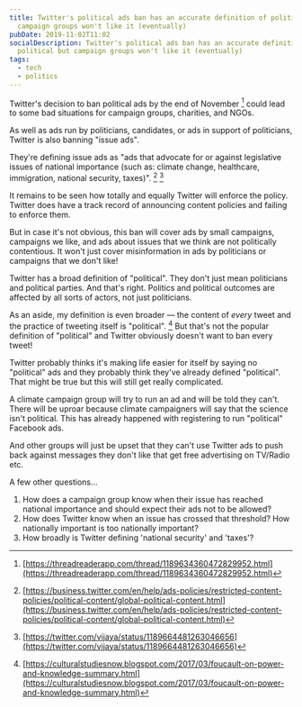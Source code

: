 ```yaml
---
title: Twitter's political ads ban has an accurate definition of political but
  campaign groups won't like it (eventually)
pubDate: 2019-11-02T11:02
socialDescription: Twitter's political ads ban has an accurate definition of
  political but campaign groups won't like it (eventually)
tags:
  - tech
  - politics
---
```


Twitter's decision to ban political ads by the end of November [^1] could lead to some bad situations for campaign groups, charities, and NGOs.

As well as ads run by politicians, candidates, or ads in support of politicians, Twitter is also banning "issue ads".

They're defining issue ads as "ads that advocate for or against legislative issues of national importance (such as: climate change, healthcare, immigration, national security, taxes)". [^2] [^3]

It remains to be seen how totally and equally Twitter will enforce the policy. Twitter does have a track record of announcing content policies and failing to enforce them.

But in case it's not obvious, this ban will cover ads by small campaigns, campaigns we like, and ads about issues that we think are not politically contentious. It won't just cover misinformation in ads by politicians or campaigns that we don't like!

Twitter has a broad definition of "political". They don't just mean politicians and political parties. And that's right. Politics and political outcomes are affected by all sorts of actors, not just politicians.

As an aside, my definition is even broader — the content of _every_ tweet and the practice of tweeting itself is "political". [^4] But that's not the popular definition of "political" and Twitter obviously doesn't want to ban every tweet!

Twitter probably thinks it's making life easier for itself by saying no "political" ads and they probably think they've already defined "political". That might be true but this will still get really complicated.

A climate campaign group will try to run an ad and will be told they can't. There will be uproar because climate campaigners will say that the science isn't political. This has already happened with registering to run "political" Facebook ads.

And other groups will just be upset that they can't use Twitter ads to push back against messages they don't like that get free advertising on TV/Radio etc.

A few other questions…

1. How does a campaign group know when their issue has reached national importance and should expect their ads not to be allowed?
2. How does Twitter know when an issue has crossed that threshold? How nationally important is too nationally important?
3. How broadly is Twitter defining 'national security' and 'taxes'?

[^1]: [https://threadreaderapp.com/thread/1189634360472829952.html](https://threadreaderapp.com/thread/1189634360472829952.html)

[^2]: [https://business.twitter.com/en/help/ads-policies/restricted-content-policies/political-content/global-political-content.html](https://business.twitter.com/en/help/ads-policies/restricted-content-policies/political-content/global-political-content.html)

[^3]: [https://twitter.com/vijaya/status/1189664481263046656](https://twitter.com/vijaya/status/1189664481263046656)

[^4]: [https://culturalstudiesnow.blogspot.com/2017/03/foucault-on-power-and-knowledge-summary.html](https://culturalstudiesnow.blogspot.com/2017/03/foucault-on-power-and-knowledge-summary.html)
